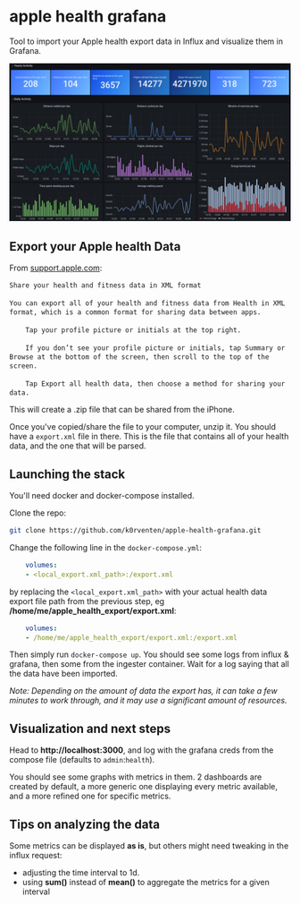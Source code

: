 # apple health grafana

Tool to import your Apple health export data in Influx and visualize them in Grafana.

![example](example.png)

## Export your Apple health Data

From [support.apple.com](https://support.apple.com/guide/iphone/share-your-health-data-iph5ede58c3d/ios):
```
Share your health and fitness data in XML format

You can export all of your health and fitness data from Health in XML format, which is a common format for sharing data between apps.

    Tap your profile picture or initials at the top right.

    If you don’t see your profile picture or initials, tap Summary or Browse at the bottom of the screen, then scroll to the top of the screen.

    Tap Export all health data, then choose a method for sharing your data.
```

This will create a .zip file that can be shared from the iPhone.

Once you've copied/share the file to your computer, unzip it. You should have a `export.xml` file in there. This is the file that contains all of your health data, and the one that will be parsed.

## Launching the stack

You'll need docker and docker-compose installed.

Clone the repo:

```sh
git clone https://github.com/k0rventen/apple-health-grafana.git
```

Change the following line in the `docker-compose.yml`:

```yaml
    volumes:
    - <local_export.xml_path>:/export.xml
```

by replacing the `<local_export.xml_path>` with your actual health data export file path from the previous step, eg __/home/me/apple_health_export/export.xml__:

```yaml
    volumes:
    - /home/me/apple_health_export/export.xml:/export.xml
```

Then simply run `docker-compose up`. You should see some logs from influx & grafana, then some from the ingester container.
Wait for a log saying that all the data have been imported.

_Note: Depending on the amount of data the export has, it can take a few minutes to work through, and it may use a significant amount of resources._


## Visualization and next steps


Head to __http://localhost:3000__, and log with the grafana creds from the compose file (defaults to `admin`:`health`).

You should see some graphs with metrics in them.
2 dashboards are created by default, a more generic one displaying every metric available, and a more refined one for specific metrics.

## Tips on analyzing the data

Some metrics can be displayed __as is__, but others might need tweaking in the influx request:
- adjusting the time interval to 1d.
- using __sum()__ instead of __mean()__ to aggregate the metrics for a given interval
